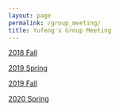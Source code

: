 ```yaml
---
layout: page
permalink: /group_meeting/
title: Yufeng's Group Meeting
---
```


[2018 Fall](./2018Fall)

[2019 Spring](./2019Spring)

[2019 Fall](./2019Fall)

[2020 Spring](./2020Spring)
